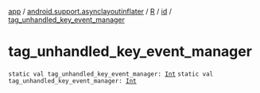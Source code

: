 [app](../../../index.md) / [android.support.asynclayoutinflater](../../index.md) / [R](../index.md) / [id](index.md) / [tag_unhandled_key_event_manager](./tag_unhandled_key_event_manager.md)

# tag_unhandled_key_event_manager

`static val tag_unhandled_key_event_manager: `[`Int`](https://kotlinlang.org/api/latest/jvm/stdlib/kotlin/-int/index.html)
`static val tag_unhandled_key_event_manager: `[`Int`](https://kotlinlang.org/api/latest/jvm/stdlib/kotlin/-int/index.html)